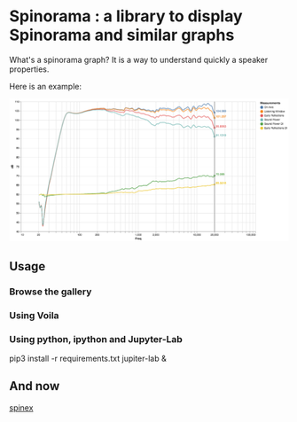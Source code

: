 # Spinorama : a library to display Spinorama and similar graphs

What's a spinorama graph? It is a way to understand quickly a speaker properties.

Here is an example:

![image](https://github.com/pierreaubert/spinorama/blob/master/docs/graphs/Neumann%20KH%2080/cea2034.png)

## Usage

### Browse the gallery

### Using Voila

### Using python, ipython and Jupyter-Lab

pip3 install -r requirements.txt 
jupiter-lab &

## And now


[spinex](https://github.com/pierreaubert/docs/)

